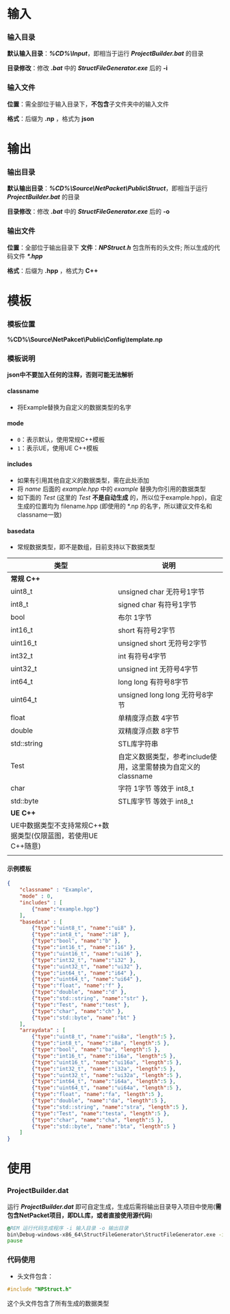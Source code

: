 # 输入
### 输入目录
**默认输入目录**：***%CD%\Input***，即相当于运行 ***ProjectBuilder.bat*** 的目录

**目录修改**：修改 ***.bat*** 中的 ***StructFileGenerator.exe*** 后的 **-i**

### 输入文件
**位置**：需全部位于输入目录下，**不包含**子文件夹中的输入文件

**格式**：后缀为 **.np** ，格式为 **json**

# 输出
### 输出目录
**默认输出目录**：***%CD%\Source\NetPacket\Public\Struct***，即相当于运行 ***ProjectBuilder.bat*** 的目录

**目录修改**：修改 ***.bat*** 中的 ***StructFileGenerator.exe*** 后的 **-o**

### 输出文件
**位置**：全部位于输出目录下
**文件**：***NPStruct.h*** 包含所有的头文件; 所以生成的代码文件 ***\*.hpp***

**格式**：后缀为 **.hpp** ，格式为 **C++**

# 模板
### 模板位置
**%CD%\Source\NetPakcet\Public\Config\template.np**
### 模板说明
**json中不要加入任何的注释，否则可能无法解析**

#### classname
- 将Example替换为自定义的数据类型的名字
#### mode
- `0`：表示默认，使用常规C++模板
- `1`：表示UE，使用UE C++模板
#### includes
- 如果有引用其他自定义的数据类型，需在此处添加
- 将 *name* 后面的 *example.hpp* 中的 *example* 替换为你引用的数据类型
- 如下面的 *Test* (这里的 *Test* **不是自动生成** 的，所以位于example.hpp)，自定生成的位置均为 filename.hpp (即使用的 *.np 的名字，所以建议文件名和classname一致)
#### basedata
- 常规数据类型，即不是数组，目前支持以下数据类型

| 类型 | 说明 |
| ---- | ---- |
| **常规 C++** |
| uint8_t | unsigned char 无符号1字节 |
| int8_t | signed char 有符号1字节 |
| bool | 布尔 1字节 |
| int16_t | short 有符号2字节 |
| uint16_t | unsigned short 无符号2字节 |
| int32_t | int 有符号4字节 |
| uint32_t | unsigned int 无符号4字节 |
| int64_t | long long 有符号8字节 |
| uint64_t | unsigned long long 无符号8字节 |
| float | 单精度浮点数 4字节 |
| double | 双精度浮点数 8字节 |
| std::string | STL库字符串 |
| Test | 自定义数据类型，参考include使用，这里需替换为自定义的classname   |
| char | 字符 1字节 等效于 int8_t |
| std::byte | STL库字节 等效于 int8_t |
| **UE C++** |
| UE中数据类型不支持常规C++数据类型(仅限蓝图，若使用UE C++随意) |
| |


#### 示例模板
```json
{
    "classname" : "Example",
    "mode" : 0,
    "includes" : [
        {"name":"example.hpp"}
    ],
    "basedata" : [
        {"type":"uint8_t", "name":"ui8" },
        {"type":"int8_t", "name":"i8" },
        {"type":"bool", "name":"b" },
        {"type":"int16_t", "name":"i16" },
        {"type":"uint16_t", "name":"ui16" },
        {"type":"int32_t", "name":"i32" },
        {"type":"uint32_t", "name":"ui32" },
        {"type":"int64_t", "name":"i64" },
        {"type":"uint64_t", "name":"ui64" },
        {"type":"float", "name":"f" },
        {"type":"double", "name":"d" },
        {"type":"std::string", "name":"str" },
        {"type":"Test", "name":"test" },
        {"type":"char", "name":"ch" },
        {"type":"std::byte", "name":"bt" }
    ],
    "arraydata" : [
        {"type":"uint8_t", "name":"ui8a", "length":5 },
        {"type":"int8_t", "name":"i8a", "length":5 },
        {"type":"bool", "name":"ba", "length":5 },
        {"type":"int16_t", "name":"i16a", "length":5 },
        {"type":"uint16_t", "name":"ui16a", "length":5 },
        {"type":"int32_t", "name":"i32a", "length":5 },
        {"type":"uint32_t", "name":"ui32a", "length":5 },
        {"type":"int64_t", "name":"i64a", "length":5 },
        {"type":"uint64_t", "name":"ui64a", "length":5 },
        {"type":"float", "name":"fa", "length":5 },
        {"type":"double", "name":"da", "length":5 },
        {"type":"std::string", "name":"stra", "length":5 },
        {"type":"Test", "name":"testa", "length":5 },
        {"type":"char", "name":"cha", "length":5 },
        {"type":"std::byte", "name":"bta", "length":5 }
    ]
}
```

# 使用
### ProjectBuilder.dat
运行 ***ProjectBuilder.dat*** 即可自定生成，生成后需将输出目录导入项目中使用(**需包含NetPacket项目，即DLL库，或者直接使用源代码**)
```bat
@REM 运行代码生成程序 -i 输入目录 -o 输出目录
bin\Debug-windows-x86_64\StructFileGenerator\StructFileGenerator.exe -i %CD%\Input -o %CD%\Source\NetPacket\Public\Struct
pause
```

### 代码使用
- 头文件包含：
``` C++
#include "NPStruct.h"
```
这个头文件包含了所有生成的数据类型
